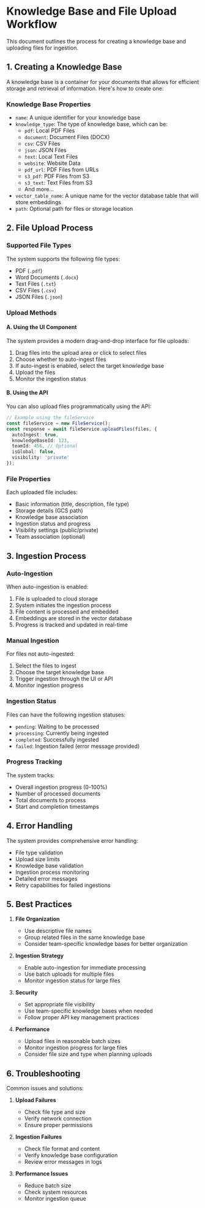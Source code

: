 # Knowledge Base and File Upload Workflow

This document outlines the process for creating a knowledge base and uploading files for ingestion.

## 1. Creating a Knowledge Base

A knowledge base is a container for your documents that allows for efficient storage and retrieval of information. Here's how to create one:

### Knowledge Base Properties

- `name`: A unique identifier for your knowledge base
- `knowledge_type`: The type of knowledge base, which can be:
  - `pdf`: Local PDF Files
  - `document`: Document Files (DOCX)
  - `csv`: CSV Files
  - `json`: JSON Files
  - `text`: Local Text Files
  - `website`: Website Data
  - `pdf_url`: PDF Files from URLs
  - `s3_pdf`: PDF Files from S3
  - `s3_text`: Text Files from S3
  - And more...
- `vector_table_name`: A unique name for the vector database table that will store embeddings
- `path`: Optional path for files or storage location

## 2. File Upload Process

### Supported File Types

The system supports the following file types:
- PDF (`.pdf`)
- Word Documents (`.docx`)
- Text Files (`.txt`)
- CSV Files (`.csv`)
- JSON Files (`.json`)

### Upload Methods

#### A. Using the UI Component

The system provides a modern drag-and-drop interface for file uploads:

1. Drag files into the upload area or click to select files
2. Choose whether to auto-ingest files
3. If auto-ingest is enabled, select the target knowledge base
4. Upload the files
5. Monitor the ingestion status

#### B. Using the API

You can also upload files programmatically using the API:

```typescript
// Example using the fileService
const fileService = new FileService();
const response = await fileService.uploadFiles(files, {
  autoIngest: true,
  knowledgeBaseId: 123,
  teamId: 456, // Optional
  isGlobal: false,
  visibility: 'private'
});
```

### File Properties

Each uploaded file includes:
- Basic information (title, description, file type)
- Storage details (GCS path)
- Knowledge base association
- Ingestion status and progress
- Visibility settings (public/private)
- Team association (optional)

## 3. Ingestion Process

### Auto-Ingestion

When auto-ingestion is enabled:

1. File is uploaded to cloud storage
2. System initiates the ingestion process
3. File content is processed and embedded
4. Embeddings are stored in the vector database
5. Progress is tracked and updated in real-time

### Manual Ingestion

For files not auto-ingested:

1. Select the files to ingest
2. Choose the target knowledge base
3. Trigger ingestion through the UI or API
4. Monitor ingestion progress

### Ingestion Status

Files can have the following ingestion statuses:
- `pending`: Waiting to be processed
- `processing`: Currently being ingested
- `completed`: Successfully ingested
- `failed`: Ingestion failed (error message provided)

### Progress Tracking

The system tracks:
- Overall ingestion progress (0-100%)
- Number of processed documents
- Total documents to process
- Start and completion timestamps

## 4. Error Handling

The system provides comprehensive error handling:

- File type validation
- Upload size limits
- Knowledge base validation
- Ingestion process monitoring
- Detailed error messages
- Retry capabilities for failed ingestions

## 5. Best Practices

1. **File Organization**
   - Use descriptive file names
   - Group related files in the same knowledge base
   - Consider team-specific knowledge bases for better organization

2. **Ingestion Strategy**
   - Enable auto-ingestion for immediate processing
   - Use batch uploads for multiple files
   - Monitor ingestion status for large files

3. **Security**
   - Set appropriate file visibility
   - Use team-specific knowledge bases when needed
   - Follow proper API key management practices

4. **Performance**
   - Upload files in reasonable batch sizes
   - Monitor ingestion progress for large files
   - Consider file size and type when planning uploads

## 6. Troubleshooting

Common issues and solutions:

1. **Upload Failures**
   - Check file type and size
   - Verify network connection
   - Ensure proper permissions

2. **Ingestion Failures**
   - Check file format and content
   - Verify knowledge base configuration
   - Review error messages in logs

3. **Performance Issues**
   - Reduce batch size
   - Check system resources
   - Monitor ingestion queue 